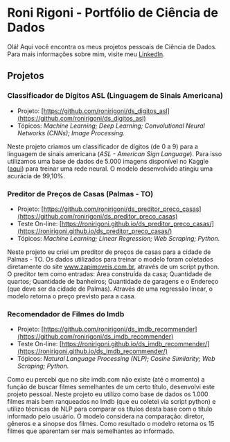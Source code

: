 # Roni Rigoni - Portfólio de Ciência de Dados

Olá! Aqui você encontra os meus projetos pessoais de Ciência de Dados. Para mais informações sobre mim, visite meu [LinkedIn](https://www.linkedin.com/in/ronirigoni/).


## Projetos

### Classificador de Dígitos ASL (Linguagem de Sinais Americana)

- Projeto: [https://github.com/ronirigoni/ds_digitos_asl](https://github.com/ronirigoni/ds_digitos_asl)
- Tópicos: *Machine Learning; Deep Learning; Convolutional Neural Networks (CNNs); Image Processing.*

Neste projeto criamos um classificador de dígitos (de 0 a 9) para a linguagem de sinais americana (*ASL - American Sign Language*). Para isso utilizamos uma base de dados de 5.000 imagens disponível no Kaggle ([aqui](https://www.kaggle.com/datasets/rayeed045/american-sign-language-digit-dataset)) para treinar uma rede neural. O modelo desenvolvido atingiu uma acurácia de 99,10%.


### Preditor de Preços de Casas (Palmas - TO)

- Projeto: [https://github.com/ronirigoni/ds_preditor_preco_casas](https://github.com/ronirigoni/ds_preditor_preco_casas)
- Teste On-line: [https://ronirigoni.github.io/ds_preditor_preco_casas/](https://ronirigoni.github.io/ds_preditor_preco_casas/)
- Tópicos: *Machine Learning; Linear Regression; Web Scraping; Python.*

Neste projeto eu criei um preditor de preços de casas para a cidade de Palmas - TO. Os dados utilizados para treinar o modelo foram coletados diretamente do site www.zapimoveis.com.br, através de um script python. O preditor tem como entradas: Área construída da casa; Quantidade de quartos; Quantidade de banheiros; Quantidade de garagens e o Endereço (que deve ser da cidade de Palmas). Através de uma regressão linear, o modelo retorna o preço previsto para a casa.


### Recomendador de Filmes do Imdb

- Projeto: [https://github.com/ronirigoni/ds_imdb_recommender](https://github.com/ronirigoni/ds_imdb_recommender)
- Teste On-line: [https://ronirigoni.github.io/ds_imdb_recommender/](https://ronirigoni.github.io/ds_imdb_recommender/)
- Tópicos: *Natural Language Processing (NLP); Cosine Similarity; Web Scraping; Python.*

Como eu percebi que no site imdb.com não existe (até o momento) a função de buscar filmes semelhantes de um certo título, desenvolvi este projeto pessoal. Neste projeto eu utilizo como base de dados os 1.000 filmes mais bem ranqueados no Imdb (que eu coletei via script python) e utilizo técnicas de NLP para comparar os títulos desta base com o título informado pelo usuário. O modelo considera na comparação: diretor, gêneros e a sinopse dos filmes. Como resultado o modelro retorna os 15 filmes que aparentam ser mais semelhantes ao informado.